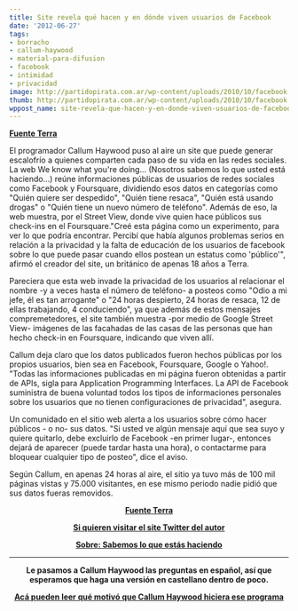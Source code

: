 ```yaml
---
title: Site revela qué hacen y en dónde viven usuarios de Facebook
date: '2012-06-27'
tags:
- borracho
- callum-haywood
- material-para-difusion
- facebook
- intimidad
- privacidad
image: http://partidopirata.com.ar/wp-content/uploads/2010/10/facebook.jpg
thumb: http://partidopirata.com.ar/wp-content/uploads/2010/10/facebook.jpg
wppost_name: site-revela-que-hacen-y-en-donde-viven-usuarios-de-facebook
---
```


<strong><a href="http://noticiasar.terra.com.ar/tecnologia/noticias/0,,OI5861206-EI4130,00-Site+revela+que+hacen+y+en+donde+viven+usuarios+de+Facebook.html" target="_blank">Fuente Terra</a></strong>
<div id="SearchKey_Text1">

El programador Callum Haywood puso al aire un site que puede generar escalofrío a quienes comparten cada paso de su vida en las redes sociales. La web We know what you're doing... (Nosotros sabemos lo que usted está haciendo...) reúne informaciones públicas de usuarios de redes sociales como Facebook y Foursquare, dividiendo esos datos en categorías como "Quién quiere ser despedido", "Quién tiene resaca", "Quién está usando drogas" o "Quién tiene un nuevo número de teléfono". Además de eso, la web muestra, por el Street View, donde vive quien hace públicos sus check-ins en el Foursquare."Creé esta página como un experimento, para ver lo que podría encontrar. Percibí que había algunos problemas serios en relación a la privacidad y la falta de educación de los usuarios de facebook sobre lo que puede pasar cuando ellos postean un estatus como 'público'", afirmó el creador del site, un británico de apenas 18 años a Terra.

Pareciera que esta web invade la privacidad de los usuarios al relacionar el nombre -y a veces hasta el número de teléfono- a posteos como "Odio a mi jefe, él es tan arrogante" o "24 horas despierto, 24 horas de resaca, 12 de ellas trabajando, 4 conduciendo", ya que además de estos mensajes compremetedores, el site también muestra -por medio de Google Street View- imágenes de las facahadas de las casas de las personas que han hecho check-in en Foursquare, indicando que viven allí.

Callum deja claro que los datos publicados fueron hechos públicas por los propios usuarios, bien sea en Facebook, Foursquare, Google o Yahoo!. "Todas las informaciones publicadas en mi página fueron obtenidas a partir de APIs, sigla para Application Programming Interfaces. La API de Facebook suministra de buena voluntad todos los tipos de informaciones personales sobre los usuarios que no tienen configuraciones de privacidad", asegura.

Un comunidado en el sitio web alerta a los usuarios sobre cómo hacer públicos - o no- sus datos. "Si usted ve algún mensaje aquí que sea suyo y quiere quitarlo, debe excluirlo de Facebook -en primer lugar-, entonces dejará de aparecer (puede tardar hasta una hora), o contactarme para bloquear cualquier tipo de posteo", dice el aviso.

Según Callum, en apenas 24 horas al aire, el sitio ya tuvo más de 100 mil páginas vistas y 75.000 visitantes, en ese mismo periodo nadie pidió que sus datos fueras removidos.
<p style="text-align: center;"><strong><a href="http://noticiasar.terra.com.ar/tecnologia/noticias/0,,OI5861206-EI4130,00-Site+revela+que+hacen+y+en+donde+viven+usuarios+de+Facebook.html" target="_blank">Fuente Terra</a></strong></p>
<p style="text-align: center;"><strong><a href="http://weknowwhatyouredoing.com/" target="_blank">Si quieren visitar el site </a>
<a href="https://twitter.com/#!/callumhaywood" target="_blank">Twitter del autor</a></strong></p>
<p style="text-align: center;"><strong><a href="http://partidopirata.com.ar/4990/sabemos-lo-que-estas-haciendo">Sobre: Sabemos lo que estás haciendo</a></strong></p>

</div>

<hr />
<p style="text-align: center;"><strong>Le pasamos a Callum Haywood las preguntas en español, así que esperamos que haga una versión en castellano dentro de poco.</strong></p>
<p style="text-align: center;"><strong><strong><a href="http://partidopirata.com.ar/4990/sabemos-lo-que-estas-haciendo">Acá pueden leer qué motivó que Callum Haywood hiciera ese programa</a></strong></strong></p>

